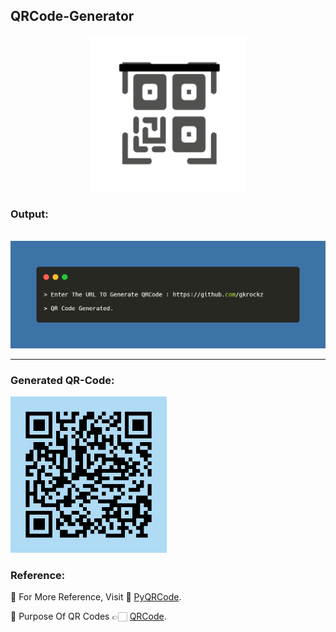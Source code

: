 ## QRCode-Generator 
<p align="center">
  <img width="250" height="250" src="Img/QR-Logo.gif" alt="Logo">
</p>

### Output:                                                              
<br>            
<img src="Img/Output.png" alt="Sample-Output">

---

###  Generated QR-Code:
<img src="Img/QRCode.jpg" height=250px alt="QR">
<br>

### Reference:

💠 For More Reference, Visit 📑 [PyQRCode](https://pypi.org/project/PyQRCode/).

💠 Purpose Of QR Codes 👉🏻 [QRCode](https://www.qr-code-generator.com/qr-code-marketing/why-should-i-use-qr-codes/).
